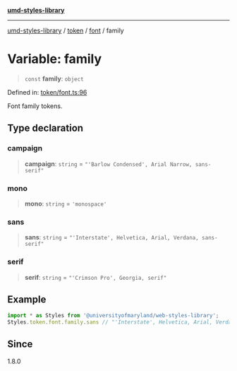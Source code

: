 [**umd-styles-library**](../../../../README.md)

***

[umd-styles-library](../../../../modules.md) / [token](../../../README.md) / [font](../README.md) / family

# Variable: family

> `const` **family**: `object`

Defined in: [token/font.ts:96](https://github.com/UMD-Digital/design-system/blob/8c958a0419ab79ba8bcba0aabd12f79a69ac5834/packages/styles/source/token/font.ts#L96)

Font family tokens.

## Type declaration

### campaign

> **campaign**: `string` = `"'Barlow Condensed', Arial Narrow, sans-serif"`

### mono

> **mono**: `string` = `'monospace'`

### sans

> **sans**: `string` = `"'Interstate', Helvetica, Arial, Verdana, sans-serif"`

### serif

> **serif**: `string` = `"'Crimson Pro', Georgia, serif"`

## Example

```typescript
import * as Styles from '@universityofmaryland/web-styles-library';
Styles.token.font.family.sans // "'Interstate', Helvetica, Arial, Verdana, sans-serif"
```

## Since

1.8.0
